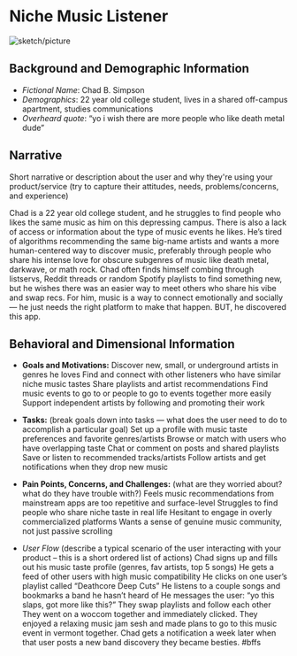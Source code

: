 # Niche Music Listener

![sketch/picture](http://url/to/image)

## Background and Demographic Information
  * _Fictional Name_: Chad B. Simpson 
  * _Demographics_: 22 year old college student, lives in a shared off-campus apartment, studies communications
  * _Overheard quote_: “yo i wish there are more people who like death metal dude”

## Narrative

Short narrative or description about the user and why they're using your product/service (try to capture their attitudes, needs, problems/concerns, and experience)

Chad is a 22 year old college student, and he struggles to find people who likes the same music as him on this depressing campus. There is also a lack of access or information about the type of music events he likes. He’s tired of algorithms recommending the same big-name artists and wants a more human-centered way to discover music, preferably through people who share his intense love for obscure subgenres of music like death metal, darkwave, or math rock. Chad often finds himself combing through listservs, Reddit threads or random Spotify playlists to find something new, but he wishes there was an easier way to meet others who share his vibe and swap recs. For him, music is a way to connect emotionally and socially — he just needs the right platform to make that happen. BUT, he discovered this app. 


## Behavioral and Dimensional Information
  * __Goals and Motivations:__
Discover new, small, or underground artists in genres he loves
Find and connect with other listeners who have similar niche music tastes
Share playlists and artist recommendations
Find music events to go to or people to go to events together more easily
Support independent artists by following and promoting their work

  * __Tasks:__
    (break goals down into tasks — what does the user need to do to accomplish a particular goal)
Set up a profile with music taste preferences and favorite genres/artists
Browse or match with users who have overlapping taste
Chat or comment on posts and shared playlists
Save or listen to recommended tracks/artists
Follow artists and get notifications when they drop new music

  * __Pain Points, Concerns, and Challenges:__
    (what are they worried about? what do they have trouble with?)
Feels music recommendations from mainstream apps are too repetitive and surface-level
Struggles to find people who share niche taste in real life
Hesitant to engage in overly commercialized platforms
Wants a sense of genuine music community, not just passive scrolling

  * _User Flow_
    (describe a typical scenario of the user interacting with your product – this is a short ordered list of actions)
Chad signs up and fills out his music taste profile (genres, fav artists, top 5 songs)
He gets a feed of other users with high music compatibility
He clicks on one user’s playlist called “Deathcore Deep Cuts”
He listens to a couple songs and bookmarks a band he hasn’t heard of
He messages the user: “yo this slaps, got more like this?”
They swap playlists and follow each other
They went on a woccom together and immediately clicked. They enjoyed a relaxing music jam sesh and made plans to go to this music event in vermont together. 
Chad gets a notification a week later when that user posts a new band discovery
they became besties. #bffs
